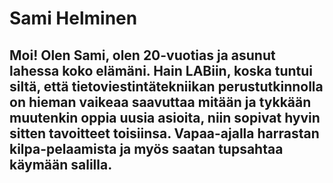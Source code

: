 # Sami Helminen
## Moi! Olen Sami, olen 20-vuotias ja asunut lahessa koko elämäni. Hain LABiin, koska tuntui siltä, että tietoviestintätekniikan perustutkinnolla on hieman vaikeaa saavuttaa mitään ja tykkään muutenkin oppia uusia asioita, niin sopivat hyvin sitten tavoitteet toisiinsa. Vapaa-ajalla harrastan kilpa-pelaamista ja myös saatan tupsahtaa käymään salilla.
